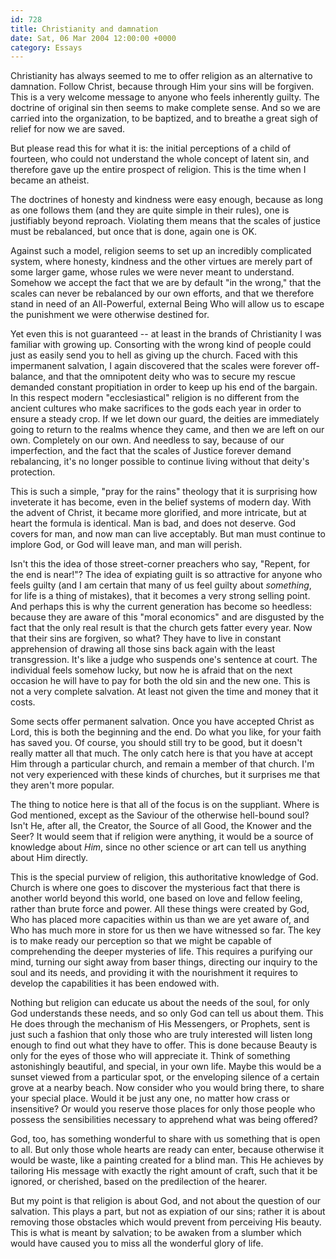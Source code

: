 ```yaml
---
id: 728
title: Christianity and damnation
date: Sat, 06 Mar 2004 12:00:00 +0000
category: Essays
---
```


Christianity has always seemed to me to offer religion as an alternative
to damnation.  Follow Christ, because through Him your sins will be
forgiven.  This is a very welcome message to anyone who feels inherently
guilty.  The doctrine of original sin then seems to make complete sense.
And so we are carried into the organization, to be baptized, and to
breathe a great sigh of relief for now we are saved.

But please read this for what it is: the initial perceptions of a child
of fourteen, who could not understand the whole concept of latent sin,
and therefore gave up the entire prospect of religion.  This is the time
when I became an atheist.

The doctrines of honesty and kindness were easy enough, because as long
as one follows them (and they are quite simple in their rules), one is
justifiably beyond reproach.  Violating them means that the scales of
justice must be rebalanced, but once that is done, again one is OK.

Against such a model, religion seems to set up an incredibly complicated
system, where honesty, kindness and the other virtues are merely part of
some larger game, whose rules we were never meant to understand.
Somehow we accept the fact that we are by default "in the wrong," that
the scales can never be rebalanced by our own efforts, and that we
therefore stand in need of an All-Powerful, external Being Who will
allow us to escape the punishment we were otherwise destined for.

Yet even this is not guaranteed -- at least in the brands of
Christianity I was familiar with growing up.  Consorting with the wrong
kind of people could just as easily send you to hell as giving up the
church.  Faced with this impermanent salvation, I again discovered that
the scales were forever off-balance, and that the omnipotent deity who
was to secure my rescue demanded constant propitiation in order to keep
up his end of the bargain.  In this respect modern "ecclesiastical"
religion is no different from the ancient cultures who make sacrifices
to the gods each year in order to ensure a steady crop.  If we let down
our guard, the deities are immediately going to return to the realms
whence they came, and then we are left on our own.  Completely on our
own.  And needless to say, because of our imperfection, and the fact
that the scales of Justice forever demand rebalancing, it's no longer
possible to continue living without that deity's protection.

This is such a simple, "pray for the rains" theology that it is
surprising how inveterate it has become, even in the belief systems of
modern day.  With the advent of Christ, it became more glorified, and
more intricate, but at heart the formula is identical.  Man is bad, and
does not deserve.  God covers for man, and now man can live acceptably.
But man must continue to implore God, or God will leave man, and man
will perish.

Isn't this the idea of those street-corner preachers who say, "Repent,
for the end is near!"?  The idea of expiating guilt is so attractive for
anyone who feels guilty (and I am certain that many of us feel guilty
about *something*, for life is a thing of mistakes), that it becomes a
very strong selling point.  And perhaps this is why the current
generation has become so heedless: because they are aware of this "moral
economics" and are disgusted by the fact that the only real result is
that the church gets fatter every year.  Now that their sins are
forgiven, so what?  They have to live in constant apprehension of
drawing all those sins back again with the least transgression.  It's
like a judge who suspends one's sentence at court.  The individual feels
somehow lucky, but now he is afraid that on the next occasion he will
have to pay for both the old sin and the new one.  This is not a very
complete salvation.  At least not given the time and money that it
costs.

Some sects offer permanent salvation.  Once you have accepted Christ as
Lord, this is both the beginning and the end.  Do what you like, for
your faith has saved you.  Of course, you should still try to be good,
but it doesn't really matter all that much.  The only catch here is that
you have at accept Him through a particular church, and remain a member
of that church.  I'm not very experienced with these kinds of churches,
but it surprises me that they aren't more popular.

The thing to notice here is that all of the focus is on the suppliant.
Where is God mentioned, except as the Saviour of the otherwise
hell-bound soul?  Isn't He, after all, the Creator, the Source of all
Good, the Knower and the Seer?  It would seem that if religion were
anything, it would be a source of knowledge about *Him*, since no other
science or art can tell us anything about Him directly.

This is the special purview of religion, this authoritative knowledge of
God.  Church is where one goes to discover the mysterious fact that
there is another world beyond this world, one based on love and fellow
feeling, rather than brute force and power.  All these things were
created by God, Who has placed more capacities within us than we are yet
aware of, and Who has much more in store for us then we have witnessed
so far.  The key is to make ready our perception so that we might be
capable of comprehending the deeper mysteries of life.  This requires a
purifying our mind, turning our sight away from baser things, directing
our inquiry to the soul and its needs, and providing it with the
nourishment it requires to develop the capabilities it has been endowed
with.

Nothing but religion can educate us about the needs of the soul, for
only God understands these needs, and so only God can tell us about
them.  This He does through the mechanism of His Messengers, or
Prophets, sent is just such a fashion that only those who are truly
interested will listen long enough to find out what they have to offer.
This is done because Beauty is only for the eyes of those who will
appreciate it.  Think of something astonishingly beautiful, and special,
in your own life.  Maybe this would be a sunset viewed from a particular
spot, or the enveloping silence of a certain grove at a nearby beach.
Now consider who you would bring there, to share your special place.
Would it be just any one, no matter how crass or insensitive?  Or would
you reserve those places for only those people who possess the
sensibilities necessary to apprehend what was being offered?

God, too, has something wonderful to share with us something that is
open to all.  But only those whole hearts are ready can enter, because
otherwise it would be waste, like a painting created for a blind man.
This He achieves by tailoring His message with exactly the right amount
of craft, such that it be ignored, or cherished, based on the
predilection of the hearer.

But my point is that religion is about God, and not about the question
of our salvation.  This plays a part, but not as expiation of our sins;
rather it is about removing those obstacles which would prevent from
perceiving His beauty.  This is what is meant by salvation; to be awaken
from a slumber which would have caused you to miss all the wonderful
glory of life.


